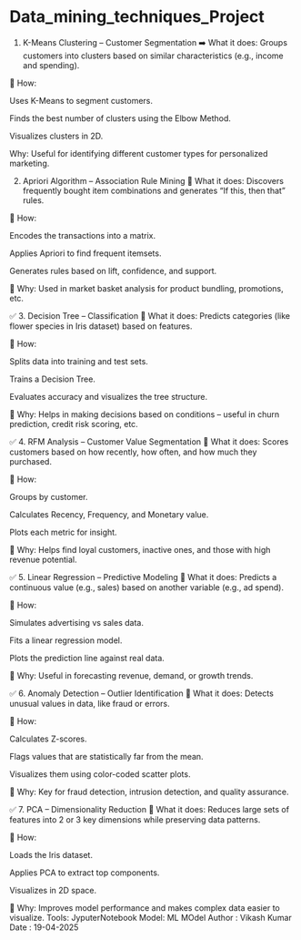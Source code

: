 # Data_mining_techniques_Project
1. K-Means Clustering – Customer Segmentation
➡️ What it does:
Groups customers into clusters based on similar characteristics (e.g., income and spending).

🔧 How:

Uses K-Means to segment customers.

Finds the best number of clusters using the Elbow Method.

Visualizes clusters in 2D.

Why:
Useful for identifying different customer types for personalized marketing.

2. Apriori Algorithm – Association Rule Mining
📌 What it does:
Discovers frequently bought item combinations and generates “If this, then that” rules.

🔧 How:

Encodes the transactions into a matrix.

Applies Apriori to find frequent itemsets.

Generates rules based on lift, confidence, and support.

🎯 Why:
Used in market basket analysis for product bundling, promotions, etc.

✅ 3. Decision Tree – Classification
📌 What it does:
Predicts categories (like flower species in Iris dataset) based on features.

🔧 How:

Splits data into training and test sets.

Trains a Decision Tree.

Evaluates accuracy and visualizes the tree structure.

🎯 Why:
Helps in making decisions based on conditions – useful in churn prediction, credit risk scoring, etc.

✅ 4. RFM Analysis – Customer Value Segmentation
📌 What it does:
Scores customers based on how recently, how often, and how much they purchased.

🔧 How:

Groups by customer.

Calculates Recency, Frequency, and Monetary value.

Plots each metric for insight.

🎯 Why:
Helps find loyal customers, inactive ones, and those with high revenue potential.

✅ 5. Linear Regression – Predictive Modeling
📌 What it does:
Predicts a continuous value (e.g., sales) based on another variable (e.g., ad spend).

🔧 How:

Simulates advertising vs sales data.

Fits a linear regression model.

Plots the prediction line against real data.

🎯 Why:
Useful in forecasting revenue, demand, or growth trends.

✅ 6. Anomaly Detection – Outlier Identification
📌 What it does:
Detects unusual values in data, like fraud or errors.

🔧 How:

Calculates Z-scores.

Flags values that are statistically far from the mean.

Visualizes them using color-coded scatter plots.

🎯 Why:
Key for fraud detection, intrusion detection, and quality assurance.

✅ 7. PCA – Dimensionality Reduction
📌 What it does:
Reduces large sets of features into 2 or 3 key dimensions while preserving data patterns.

🔧 How:

Loads the Iris dataset.

Applies PCA to extract top components.

Visualizes in 2D space.

🎯 Why:
Improves model performance and makes complex data easier to visualize.
Tools: JyputerNotebook
Model: ML MOdel 
Author : Vikash Kumar
Date : 19-04-2025
